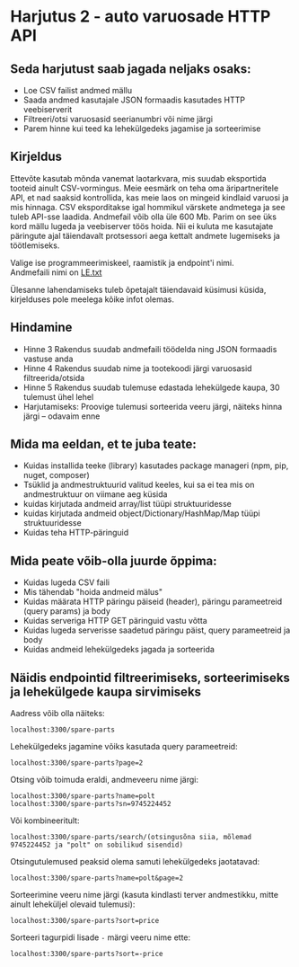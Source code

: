 # Harjutus 2 - auto varuosade HTTP API

## Seda harjutust saab jagada neljaks osaks:
* Loe CSV failist andmed mällu
* Saada andmed kasutajale JSON formaadis kasutades HTTP veebiserverit
* Filtreeri/otsi varuosasid seerianumbri või nime järgi
* Parem hinne kui teed ka lehekülgedeks jagamise ja sorteerimise

## Kirjeldus
Ettevõte kasutab mõnda vanemat laotarkvara, mis suudab eksportida tooteid ainult CSV-vormingus.
Meie eesmärk on teha oma äripartneritele API, et nad saaksid kontrollida, kas meie laos on mingeid kindlaid varuosi ja mis hinnaga.
CSV eksporditakse igal hommikul värskete andmetega ja see tuleb API-sse laadida.
Andmefail võib olla üle 600 Mb. Parim on see üks kord mällu lugeda ja veebiserver töös hoida.
Nii ei kuluta me kasutajate päringute ajal täiendavalt protsessori aega kettalt andmete lugemiseks ja töötlemiseks.

Valige ise programmeerimiskeel, raamistik ja endpoint'i nimi.  
Andmefaili nimi on [LE.txt](https://github.com/timotr/harjutused/blob/main/hajusrakendused/LE.txt)

Ülesanne lahendamiseks tuleb õpetajalt täiendavaid küsimusi küsida, kirjelduses pole meelega kõike infot olemas.

## Hindamine
 - Hinne 3 Rakendus suudab andmefaili töödelda ning JSON formaadis vastuse anda
 - Hinne 4 Rakendus suudab nime ja tootekoodi järgi varuosasid filtreerida/otsida
 - Hinne 5 Rakendus suudab tulemuse edastada lehekülgede kaupa, 30 tulemust ühel lehel
 - Harjutamiseks: Proovige tulemusi sorteerida veeru järgi, näiteks hinna järgi – odavaim enne

## Mida ma eeldan, et te juba teate:
- Kuidas installida teeke (library) kasutades package manageri (npm, pip, nuget, composer)
- Tsüklid ja andmestruktuurid valitud keeles, kui sa ei tea mis on andmestruktuur on viimane aeg küsida
- kuidas kirjutada andmeid array/list tüüpi struktuuridesse
- kuidas kirjutada andmeid object/Dictionary/HashMap/Map tüüpi struktuuridesse
- Kuidas teha HTTP-päringuid

## Mida peate võib-olla juurde õppima:
- Kuidas lugeda CSV faili
- Mis tähendab "hoida andmeid mälus"
- Kuidas määrata HTTP päringu päiseid (header), päringu parameetreid (query params) ja body
- Kuidas serveriga HTTP GET päringuid vastu võtta
- Kuidas lugeda serverisse saadetud päringu päist, query parameetreid ja body
- Kuidas andmeid lehekülgedeks jagada ja sorteerida

## Näidis endpointid filtreerimiseks, sorteerimiseks ja lehekülgede kaupa sirvimiseks
Aadress võib olla näiteks:

    localhost:3300/spare-parts

Lehekülgedeks jagamine võiks kasutada query parameetreid:

    localhost:3300/spare-parts?page=2

Otsing võib toimuda eraldi, andmeveeru nime järgi:

    localhost:3300/spare-parts?name=polt
    localhost:3300/spare-parts?sn=9745224452
  
Või kombineeritult:

    localhost:3300/spare-parts/search/(otsingusõna siia, mõlemad 9745224452 ja "polt" on sobilikud sisendid)
  
Otsingutulemused peaksid olema samuti lehekülgedeks jaotatavad:

    localhost:3300/spare-parts?name=polt&page=2

Sorteerimine veeru nime järgi (kasuta kindlasti terver andmestikku, mitte ainult leheküljel olevaid tulemusi):

    localhost:3300/spare-parts?sort=price
  
Sorteeri tagurpidi lisade `-` märgi veeru nime ette:

    localhost:3300/spare-parts?sort=-price
